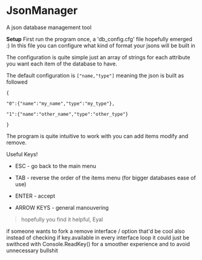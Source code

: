 # JsonManager
A  json database management tool

**Setup**
First run the program once, a 'db_config.cfg' file hopefully emerged :)
In this file you can configure what kind of format your jsons will be built in

The configuration is quite simple just an array of strings for each attribute you want each
item of the database to have.

The default configuration is `["name,"type"]` meaning the json is built as followed

`{`

`"0":{"name":"my_name","type":"my_type"},`

`"1":{"name":"other_name","type":"other_type"}`

`}`


The program is quite intuitive to work with
you can add items modify and remove.

Useful Keys!

 - ESC - go back to the main menu

 - TAB - reverse the order of the items menu (for bigger databases ease of use)
 - ENTER - accept
 - ARROW KEYS - general manouvering

>hopefully you find it helpful, Eyal

if someone wants to fork a remove interface / option that'd be cool
also instead of checking if key.available in every interface loop it could just
be swithced with Console.ReadKey() for a smoother experience and to avoid unnecessary bullshit
